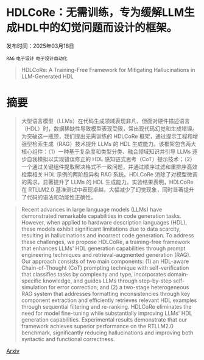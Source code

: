 # HDLCoRe：无需训练，专为缓解LLM生成HDL中的幻觉问题而设计的框架。

发布时间：2025年03月18日

`RAG` `电子设计` `电子设计自动化`

> HDLCoRe: A Training-Free Framework for Mitigating Hallucinations in LLM-Generated HDL

# 摘要

> 大型语言模型（LLMs）在代码生成领域表现非凡，但面对硬件描述语言（HDL）时，数据稀缺性导致模型表现受限，常出现代码幻觉和生成错误。为突破这一瓶颈，我们提出无需训练的 HDLCoRe 框架，通过提示工程和增强型检索生成（RAG）技术提升 LLMs 的 HDL 生成能力。该框架包含两大核心组件：（1）一种基于复杂度和类型分类、融合领域知识并引导 LLMs 逐步自我模拟以实现错误修正的 HDL 感知链式思考（CoT）提示技术；（2）一个通过关键组件提取解决格式不一致问题，并通过顺序过滤和重排序高效检索相关 HDL 示例的两阶段异构 RAG 系统。HDLCoRe 消除了对模型微调的需求，显著提升了 LLMs 的 HDL 生成能力。实验结果表明，HDLCoRe 在 RTLLM2.0 基准测试中表现卓越，大幅减少了幻觉现象，同时显著提升了代码的语法和功能性正确性。

> Recent advances in large language models (LLMs) have demonstrated remarkable capabilities in code generation tasks. However, when applied to hardware description languages (HDL), these models exhibit significant limitations due to data scarcity, resulting in hallucinations and incorrect code generation. To address these challenges, we propose HDLCoRe, a training-free framework that enhances LLMs' HDL generation capabilities through prompt engineering techniques and retrieval-augmented generation (RAG). Our approach consists of two main components: (1) an HDL-aware Chain-of-Thought (CoT) prompting technique with self-verification that classifies tasks by complexity and type, incorporates domain-specific knowledge, and guides LLMs through step-by-step self-simulation for error correction; and (2) a two-stage heterogeneous RAG system that addresses formatting inconsistencies through key component extraction and efficiently retrieves relevant HDL examples through sequential filtering and re-ranking. HDLCoRe eliminates the need for model fine-tuning while substantially improving LLMs' HDL generation capabilities. Experimental results demonstrate that our framework achieves superior performance on the RTLLM2.0 benchmark, significantly reducing hallucinations and improving both syntactic and functional correctness.

[Arxiv](https://arxiv.org/abs/2503.16528)